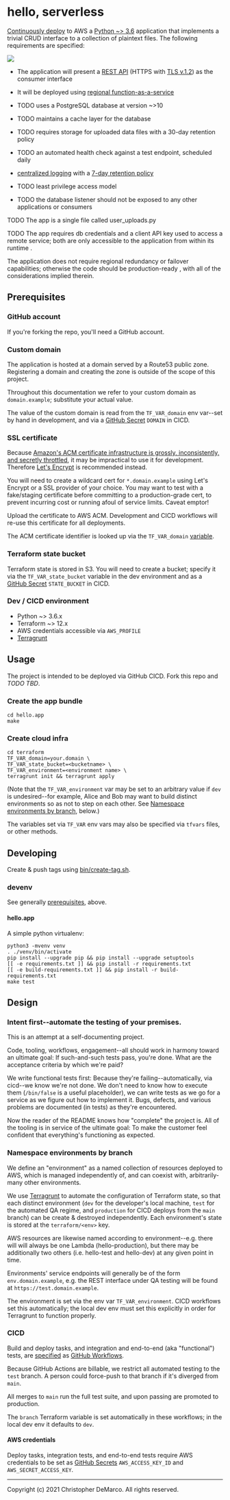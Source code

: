 # hello, serverless

[Continuously deploy](.github/workflows/deploy-main.yml) to AWS a
[Python ~> 3.6](tests/integration/python.sh) application that
implements a trivial CRUD interface to a collection of plaintext
files. The following requirements are specified:

[![](https://github.com/christopher-demarco/hello-serverless/actions/workflows/functional-tests.yml/badge.svg)](https://github.com/christopher-demarco/hello-serverless/actions/workflows/functional-tests.yml)

- The application will present a [REST API](terraform/api-gateway.tf)
  (HTTPS with [TLS v.1.2](tests/integration/tls_1.2.sh)) as the
  consumer interface

- It will be deployed using [regional
  function-as-a-service](terraform/lambda.tf)

- TODO uses a PostgreSQL database at version ~>10

- TODO maintains a cache layer for the database

- TODO requires storage for uploaded data files with a 30-day
  retention policy

- TODO an automated health check against a test endpoint, scheduled
  daily

- [centralized logging](tests/integration/lambda-logs.sh) with a [7-day
  retention policy](tests/integration/log-retention.sh)

- TODO least privilege access model

- TODO the database listener should not be exposed to any other
  applications or consumers


TODO The app is a single file called user_uploads.py

TODO The app requires db credentials and a client API key used to
access a remote service; both are only accessible to the application
from within its runtime 
.

The application does not require regional redundancy or failover
capabilities; otherwise the code should be production-ready , with all
of the considerations implied therein.


## Prerequisites

### GitHub account

If you're forking the repo, you'll need a GitHub account.


### Custom domain

The application is hosted at a domain served by a Route53 public zone.
Registering a domain and creating the zone is outside of the scope of
this project.

Throughout this documentation we refer to your custom domain as
`domain.example`; substitute your actual value.

The value of the custom domain is read from the `TF_VAR_domain` env
var--set by hand in development, and via a [GitHub
Secret](https://docs.github.com/en/actions/reference/encrypted-secrets)
`DOMAIN` in CICD.


### SSL certificate

Because [Amazon's ACM certificate infrastructure is grossly,
inconsistently, and secretly
throttled](https://github.com/aws/aws-cdk/issues/5889), it
may be impractical to use it for development. Therefore [Let's
Encrypt](https://letsencrypt.org) is recommended instead.

You will need to create a wildcard cert for `*.domain.example` using
Let's Encrypt or a SSL provider of your choice. You may want to test
with a fake/staging certificate before committing to a
production-grade cert, to prevent incurring cost or running afoul of
service limits. Caveat emptor!

Upload the certificate to AWS ACM. Development and CICD workflows will
re-use this certificate for all deployments.

The ACM certificate identifier is looked up via the `TF_VAR_domain`
[variable](#Custom-domain).


### Terraform state bucket

Terraform state is stored in S3. You will need to create a bucket;
specify it via the `TF_VAR_state_bucket` variable in the dev
environment and as a [GitHub
Secret](https://docs.github.com/en/actions/reference/encrypted-secrets)
`STATE_BUCKET` in CICD.


### Dev / CICD environment

  - Python ~> 3.6.x
  - Terraform ~> 12.x
  - AWS credentials accessible via `AWS_PROFILE`
  - [Terragrunt](https://terragrunt.gruntwork.io)
  

## Usage

The project is intended to be deployed via GitHub CICD. Fork this
repo and *TODO TBD*.


### Create the app bundle

```
cd hello.app
make
```


### Create cloud infra

```
cd terraform
TF_VAR_domain=your.domain \
TF_VAR_state_bucket=<bucketname> \
TF_VAR_environment=<environment name> \
terragrunt init && terragrunt apply
```

(Note that the `TF_VAR_environment` var may be set to an arbitrary value if
`dev` is undesired--for example, Alice and Bob may want to build
distinct environments so as not to step on each other. See [Namespace
environments by branch](#Namespace-environments-by-branch), below.)

The variables set via `TF_VAR` env vars may also be specified via
`tfvars` files, or other methods.


## Developing

Create & push tags using [bin/create-tag.sh](bin/create-tag.sh).


### devenv

See generally [prerequisites](#prerequisites), above.


#### hello.app

A simple python virtualenv: 

```
python3 -mvenv venv
. ./venv/bin/activate
pip install --upgrade pip && pip install --upgrade setuptools
[[ -e requirements.txt ]] && pip install -r requirements.txt
[[ -e build-requirements.txt ]] && pip install -r build-requirements.txt
make test
```


## Design

### Intent first--automate the testing of your premises.

This is an attempt at a self-documenting project.

Code, tooling, workflows, engagement--all should work in harmony
toward an ultimate goal: If such-and-such tests pass, you're done.
What are the acceptance criteria by which we're paid? 

We write functional tests first: Because they're
failing--automatically, via cicd--we know we're not done. We don't
need to know how to execute them (`/bin/false` is a useful
placeholder), we can write tests as we go for a service as we figure
out how to implement it. Bugs, defects, and various problems are
documented (in tests) as they're encountered.

Now the reader of the README knows how "complete" the project is. All
of the tooling is in service of the ultimate goal: To make the
customer feel confident that everything's functioning as expected.




### Namespace environments by branch

We define an "environment" as a named collection of resources deployed
to AWS, which is managed independently of, and can coexist with,
arbitrarily-many other environments.

We use [Terragrunt](https://terragrunt.gruntwork.io) to automate the
configuration of Terraform state, so that each distinct environment
(`dev` for the developer's local machine, `test` for the automated QA
regime, and `production` for CICD deploys from the `main` branch) can
be create & destroyed independently. Each environment's state is
stored at the `terraform/<env>` key.

AWS resources are likewise named according to environment--e.g. there
will will always be one Lambda (hello-production), but there may be
additionally two others (i.e. hello-test and hello-dev) at any given
point in time.

Environments' service endpoints will generally be of the form
`env.domain.example`, e.g. the REST interface under QA testing will be
found at `https://test.domain.example`.

The environment is set via the env var `TF_VAR_environment`. CICD
workflows set this automatically; the local dev env must set this
explicitly in order for Terragrunt to function properly.


### CICD

Build and deploy tasks, and integration and end-to-end (aka
"functional") tests, are [specified](.github/workflows) as [GitHub
Workflows](https://docs.github.com/en/actions/learn-github-actions).

Because GitHub Actions are billable, we restrict all automated testing
to the `test` branch. A person could force-push to that branch if it's
diverged from `main`.

All merges to `main` run the full test suite, and upon passing are
promoted to production.

The `branch` Terraform variable is set automatically in these
workflows; in the local dev env it defaults to `dev`.

#### AWS credentials

Deploy tasks, integration tests, and end-to-end tests require AWS
credentials to be set as [GitHub
Secrets](https://docs.github.com/en/actions/reference/encrypted-secrets)
`AWS_ACCESS_KEY_ID` and `AWS_SECRET_ACCESS_KEY`.

-----
Copyright (c) 2021 Christopher DeMarco. All rights reserved.
